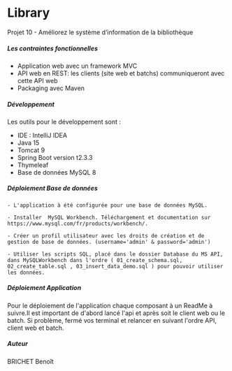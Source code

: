 # Library

Projet 10 - Améliorez le système d’information de la bibliothèque

##### Les contraintes fonctionnelles 

* Application web avec un framework MVC
* API web en REST: les clients (site web et batchs) communiqueront avec cette API web
* Packaging avec Maven

##### Développement 

Les outils pour le développement sont :
- IDE : IntelliJ IDEA 
- Java 15
- Tomcat 9
- Spring Boot version t2.3.3
- Thymeleaf 
- Base de données MySQL  8

##### Déploiement Base de données

	- L'application à été configurée pour une base de données MySQL.
	
	- Installer  MySQL Workbench. Téléchargement et documentation sur https://www.mysql.com/fr/products/workbench/.
	
	- Créer un profil utilisateur avec les droits de création et de gestion de base de données. (username='admin' & password='admin')
	
	- Utiliser les scripts SQL, placé dans le dossier Database du MS API, dans MySQLWorkbench dans l'ordre ( 01_create_schema.sql, 02_create_table.sql , 03_insert_data_demo.sql ) pour pouvoir utiliser les données. 

##### Déploiement Application
	
Pour le déploiement de l'application chaque composant à un ReadMe à suivre.Il est important de d'abord lancé l'api et après soit le client web ou le batch.
Si problème, fermé vos terminal et relancer en suivant l'ordre API, client web et batch.

##### Auteur 

BRICHET Benoît 
